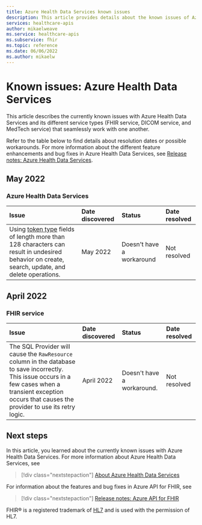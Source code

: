 ```yaml
---
title: Azure Health Data Services known issues
description: This article provides details about the known issues of Azure Health Data Services.
services: healthcare-apis
author: mikaelweave
ms.service: healthcare-apis
ms.subservice: fhir
ms.topic: reference
ms.date: 06/06/2022
ms.author: mikaelw
---
```


# Known issues: Azure Health Data Services 

This article describes the currently known issues with Azure Health Data Services and its different service types (FHIR service, DICOM service, and MedTech service) that seamlessly work with one another. 

Refer to the table below to find details about resolution dates or possible workarounds. For more information about the different feature enhancements and bug fixes in Azure Health Data Services, see [Release notes: Azure Health Data Services](release-notes.md).

## May 2022

### Azure Health Data Services

|Issue | Date discovered | Status | Date resolved |
| :------------------------------------- | :------------ | :------------- | :------------- |
|Using [token type](https://www.hl7.org/fhir/search.html#token) fields of length more than 128 characters can result in undesired behavior on create, search, update, and delete operations.  | May 2022  |Doesn't have a workaround  | Not resolved |


## April 2022

### FHIR service
 
|Issue | Date discovered | Status | Date resolved |
| :------------------------------------- | :------------ | :------------- | :------------- |
|The SQL Provider will cause the `RawResource` column in the database to save incorrectly. This issue occurs in a few cases when a transient exception occurs that causes the provider to use its retry logic. |April 2022 |Doesn't have a workaround.  |Not resolved  |


## Next steps

In this article, you learned about the currently known issues with Azure Health Data Services. For more information about Azure Health Data Services, see

>[!div class="nextstepaction"]
>[About Azure Health Data Services](healthcare-apis-overview.md)

For information about the features and bug fixes in Azure API for FHIR, see

>[!div class="nextstepaction"]
>[Release notes: Azure API for FHIR](./azure-api-for-fhir/release-notes.md)

FHIR&#174; is a registered trademark of [HL7](https://hl7.org/fhir/) and is used with the permission of HL7. 